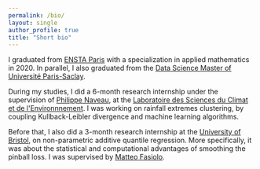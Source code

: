 ```yaml
---
permalink: /bio/
layout: single
author_profile: true
title: "Short bio"
---
```


I graduated from [ENSTA Paris](https://www.ensta-paris.fr/en) with a specialization in applied mathematics in 2020. In parallel, I also graduated from the [Data Science Master of Université Paris-Saclay](https://portail.polytechnique.edu/mathematiquesappliquees/fr/masters/masters/m2-data-science).

During my studies, I did a 6-month research internship under the supervision of [Philippe Naveau](https://www.lsce.ipsl.fr/Phocea/Pisp/visu.php?id=44&uid=naveau), at the [Laboratoire des Sciences du Climat et de l'Environnnement](https://www.lsce.ipsl.fr/en/index.php). I was working on rainfall extremes clustering, by coupling Kullback-Leibler divergence and machine learning algorithms.

Before that, I also did a 3-month research internship at the [University of Bristol](https://www.bristol.ac.uk/maths/), on non-parametric additive quantile regression. More specifically, it was about the statistical and computational advantages of smoothing the pinball loss. I was supervised by [Matteo Fasiolo](https://mfasiolo.github.io/).
